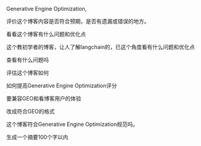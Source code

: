 Generative Engine Optimization,

评价这个博客内容是否符合预期，是否有遗漏或错误的地方。

看看这个博客有什么问题和优化点

这个教初学者的博客，让人了解langchain的，已这个角度看有什么问题和优化点

查看有什么问题吗

评估这个博客如何

如何提高Generative Engine Optimization评分

要兼容GEO和看博客用户的体验

改成符合GEO的格式

这个博客符合Generative Engine Optimization规范吗。

生成一个摘要100个字以内